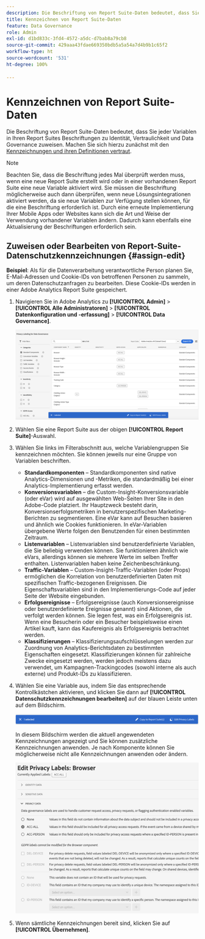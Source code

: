 ```yaml
---
description: Die Beschriftung von Report Suite-Daten bedeutet, dass Sie jeder Variablen in Ihren Report Suites Beschriftungen zu Identität, Vertraulichkeit und Data Governance zuweisen.
title: Kennzeichnen von Report Suite-Daten
feature: Data Governance
role: Admin
exl-id: d1bd833c-3fd4-4572-a5dc-d7bab8a79cb8
source-git-commit: 429aaa43fdae669350bdb5a5a54a7d4b9b1c65f2
workflow-type: ht
source-wordcount: '531'
ht-degree: 100%

---
```


# Kennzeichnen von Report Suite-Daten

Die Beschriftung von Report Suite-Daten bedeutet, dass Sie jeder Variablen in Ihren Report Suites Beschriftungen zu Identität, Vertraulichkeit und Data Governance zuweisen. Machen Sie sich hierzu zunächst mit den [Kennzeichnungen und ihren Definitionen vertraut](/help/admin/admin/c-data-governance/data-labeling/gdpr-labels.md).

>[!NOTE]
>
>Beachten Sie, dass die Beschriftung jedes Mal überprüft werden muss, wenn eine neue Report Suite erstellt wird oder in einer vorhandenen Report Suite eine neue Variable aktiviert wird. Sie müssen die Beschriftung möglicherweise auch dann überprüfen, wenn neue Lösungsintegrationen aktiviert werden, da sie neue Variablen zur Verfügung stellen können, für die eine Beschriftung erforderlich ist. Durch eine erneute Implementierung Ihrer Mobile Apps oder Websites kann sich die Art und Weise der Verwendung vorhandener Variablen ändern. Dadurch kann ebenfalls eine Aktualisierung der Beschriftungen erforderlich sein.

## Zuweisen oder Bearbeiten von Report-Suite-Datenschutzkennzeichnungen {#assign-edit}

**Beispiel**: Als für die Datenverarbeitung verantwortliche Person planen Sie, E-Mail-Adressen und Cookie-IDs von betroffenen Personen zu sammeln, um deren Datenschutzanfragen zu bearbeiten. Diese Cookie-IDs werden in einer Adobe Analytics Report Suite gespeichert.

1. Navigieren Sie in Adobe Analytics zu **[!UICONTROL Admin]** > **[!UICONTROL Alle Administratoren]** > **[!UICONTROL Datenkonfiguration und -erfassung]** > **[!UICONTROL Data Governance]**.

   ![Datenschutzkennzeichnung](assets/privacy_rs_settings.png)

1. Wählen Sie eine Report Suite aus der obigen **[!UICONTROL Report Suite]**-Auswahl.

1. Wählen Sie links im Filterabschnitt aus, welche Variablengruppen Sie kennzeichnen möchten. Sie können jeweils nur eine Gruppe von Variablen beschriften.

   * **Standardkomponenten** – Standardkomponenten sind native Analytics-Dimensionen und -Metriken, die standardmäßig bei einer Analytics-Implementierung erfasst werden.
   * **Konversionsvariablen** – die Custom-Insight-Konversionsvariable (oder eVar) wird auf ausgewählten Web-Seiten Ihrer Site in den Adobe-Code platziert. Ihr Hauptzweck besteht darin, Konversionserfolgsmetriken in benutzerspezifischen Marketing-Berichten zu segmentieren. Eine eVar kann auf Besuchen basieren und ähnlich wie Cookies funktionieren. In eVar-Variablen übergebene Werte folgen den Benutzenden für einen bestimmten Zeitraum.
   * **Listenvariablen** – Listenvariablen sind benutzerdefinierte Variablen, die Sie beliebig verwenden können. Sie funktionieren ähnlich wie eVars, allerdings können sie mehrere Werte im selben Treffer enthalten. Listenvariablen haben keine Zeichenbeschränkung.
   * **Traffic-Variablen** – Custom-Insight-Traffic-Variablen (oder Props) ermöglichen die Korrelation von benutzerdefinierten Daten mit spezifischen Traffic-bezogenen Ereignissen. Die Eigenschaftsvariablen sind in den Implementierungs-Code auf jeder Seite der Website eingebunden.
   * **Erfolgsereignisse** – Erfolgsereignisse (auch Konversionsereignisse oder benutzerdefinierte Ereignisse genannt) sind Aktionen, die verfolgt werden können. Sie legen fest, was ein Erfolgsereignis ist. Wenn eine Besucherin oder ein Besucher beispielsweise einen Artikel kauft, kann das Kaufereignis als Erfolgsereignis betrachtet werden.
   * **Klassifizierungen** – Klassifizierungsaufschlüsselungen werden zur Zuordnung von Analytics-Berichtsdaten zu bestimmten Eigenschaften eingesetzt. Klassifizierungen können für zahlreiche Zwecke eingesetzt werden, werden jedoch meistens dazu verwendet, um Kampagnen-Trackingcodes (sowohl interne als auch externe) und Produkt-IDs zu klassifizieren.

1. Wählen Sie eine Variable aus, indem Sie das entsprechende Kontrollkästchen aktivieren, und klicken Sie dann auf **[!UICONTROL Datenschutzkennzeichnungen bearbeiten]** auf der blauen Leiste unten auf dem Bildschirm.

   ![Bearbeiten](assets/edit-label.png)

   In diesem Bildschirm werden die aktuell angewendeten Kennzeichnungen angezeigt und Sie können zusätzliche Kennzeichnungen anwenden. Je nach Komponente können Sie möglicherweise nicht alle Kennzeichnungen anwenden oder ändern.

   ![Angewandte Kennzeichnungen](assets/edit-labels2.png)

1. Wenn sämtliche Kennzeichnungen bereit sind, klicken Sie auf **[!UICONTROL Übernehmen]**.

